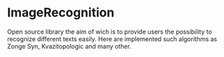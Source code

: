 # ImageRecognition
Open source library the aim of wich is to provide users the possibility to recognize different texts easily. Here are implemented such algorithms as Zonge Syn, Kvazitopologic and many other.
